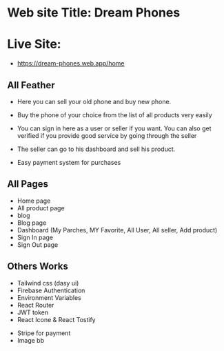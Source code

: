 # Web site Title: Dream Phones

# Live Site:

-   https://dream-phones.web.app/home

## All Feather

-   Here you can sell your old phone and buy new phone.

-   Buy the phone of your choice from the list of all products very easily

-   You can sign in here as a user or seller if you want. You can also get verified if you provide good service by going through the seller

-   The seller can go to his dashboard and sell his product.

-   Easy payment system for purchases

## All Pages

-   Home page
-   All product page
-   blog
-   Blog page
-   Dashboard (My Parches, MY Favorite, All User, All seller, Add product)
-   Sign In page
-   Sign Out page

## Others Works

-   Tailwind css (dasy ui)
-   Firebase Authentication
-   Environment Variables
-   React Router
-   JWT token
-   React Icone & React Tostify

*   Stripe for payment
*   Image bb
